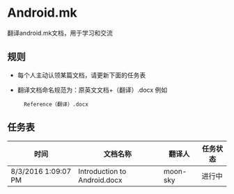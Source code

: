 # Android.mk
翻译android.mk文档，用于学习和交流

## 规则 ##
- 每个人主动认领某篇文档，请更新下面的任务表
- 翻译文档命名规范为：原英文文档+（翻译）.docx 例如

		Reference（翻译）.docx

## 任务表 ##

|时间|文档名称|翻译人|任务状态|
|----|-----|------|------|
|8/3/2016 1:09:07 PM |Introduction to Android.docx|moon-sky|进行中|




